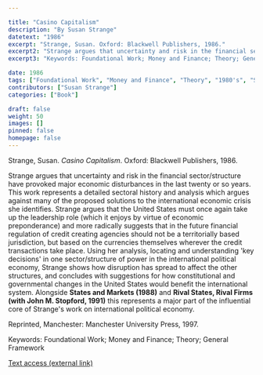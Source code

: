 ```yaml
---

title: "Casino Capitalism"
description: "By Susan Strange"
datetext: "1986"
excerpt: "Strange, Susan. Oxford: Blackwell Publishers, 1986."
excerpt2: "Strange argues that uncertainty and risk in the financial sector/structure have provoked major economic disturbances in the last twenty or so years. This work represents a detailed sectoral history and analysis which argues against many of the proposed solutions to the international economic crisis she identifies. Strange argues that the United States must once again take up the leadership role (which it enjoys by virtue of economic preponderance) and more radically suggests that in the future financial regulation of credit creating agencies should not be a territorially based jurisdiction, but based on the currencies themselves wherever the credit transactions take place. Using her analysis, locating and understanding 'key decisions' in one sector/structure of power in the international political economy, Strange shows how disruption has spread to affect the other structures, and concludes with suggestions for how constitutional and governmental changes in the United States would benefit the international system. Alongside States and Markets (1988) and Rival States, Rival Firms: Competition for world market shares (with John M. Stopford and John S. Henley, 1991) this represents a major part of the influential core of Strange's work on international political economy. Reprinted, Manchester: Manchester University Press, 1997."
excerpt3: "Keywords: Foundational Work; Money and Finance; Theory; General Framework"

date: 1986
tags: ["Foundational Work", "Money and Finance", "Theory", "1980's", "Susan Strange"]
contributors: ["Susan Strange"]
categories: ["Book"]

draft: false
weight: 50
images: []
pinned: false
homepage: false
---
```


Strange, Susan. *Casino Capitalism*. Oxford: Blackwell Publishers, 1986.

Strange argues that uncertainty and risk in the financial sector/structure have provoked major economic disturbances in the last twenty or so years. This work represents a detailed sectoral history and analysis which argues against many of the proposed solutions to the international economic crisis she identifies. Strange argues that the United States must once again take up the leadership role (which it enjoys by virtue of economic preponderance) and more radically suggests that in the future financial regulation of credit creating agencies should not be a territorially based jurisdiction, but based on the currencies themselves wherever the credit transactions take place. Using her analysis, locating and understanding 'key decisions' in one sector/structure of power in the international political economy, Strange shows how disruption has spread to affect the other structures, and concludes with suggestions for how constitutional and governmental changes in the United States would benefit the international system. Alongside **States and Markets (1988)** and **Rival States, Rival Firms (with John M. Stopford, 1991)** this represents a major part of the influential core of Strange's work on international political economy.

Reprinted, Manchester: Manchester University Press, 1997.

Keywords: Foundational Work; Money and Finance; Theory; General Framework

[Text access (external link)](https://www.worldcat.org/title/953456290)
